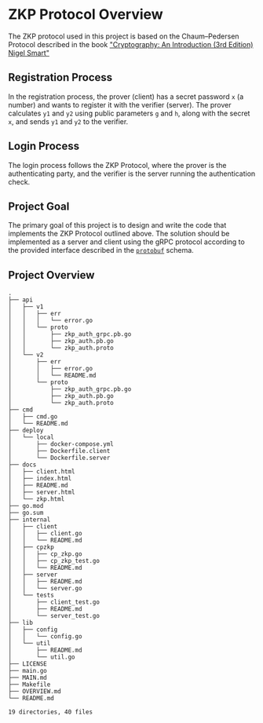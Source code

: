 # ZKP Protocol Overview

The ZKP protocol used in this project is based on the Chaum–Pedersen Protocol described in the book ["Cryptography: An Introduction (3rd Edition) Nigel Smart"](https://www.cs.umd.edu/~waa/414-F11/IntroToCrypto.pdf)

## Registration Process

In the registration process, the prover (client) has a secret password `x` (a number) and wants to register it with the verifier (server). The prover calculates `y1` and `y2` using public parameters `g` and `h`, along with the secret `x`, and sends `y1` and `y2` to the verifier.

## Login Process

The login process follows the ZKP Protocol, where the prover is the authenticating party, and the verifier is the server running the authentication check.

## Project Goal

The primary goal of this project is to design and write the code that implements the ZKP Protocol outlined above. The solution should be implemented as a server and client using the gRPC protocol according to the provided interface described in the [`protobuf`](https://github.com/srinathLN7/zkp-authentication/blob/main/api/v2/proto/zkp_auth.proto) schema. 


## Project Overview

```
.
├── api
│   ├── v1
│   │   ├── err
│   │   │   └── error.go
│   │   └── proto
│   │       ├── zkp_auth_grpc.pb.go
│   │       ├── zkp_auth.pb.go
│   │       └── zkp_auth.proto
│   └── v2
│       ├── err
│       │   ├── error.go
│       │   └── README.md
│       └── proto
│           ├── zkp_auth_grpc.pb.go
│           ├── zkp_auth.pb.go
│           └── zkp_auth.proto
├── cmd
│   ├── cmd.go
│   └── README.md
├── deploy
│   └── local
│       ├── docker-compose.yml
│       ├── Dockerfile.client
│       └── Dockerfile.server
├── docs
│   ├── client.html
│   ├── index.html
│   ├── README.md
│   ├── server.html
│   └── zkp.html
├── go.mod
├── go.sum
├── internal
│   ├── client
│   │   ├── client.go
│   │   └── README.md
│   ├── cpzkp
│   │   ├── cp_zkp.go
│   │   ├── cp_zkp_test.go
│   │   └── README.md
│   ├── server
│   │   ├── README.md
│   │   └── server.go
│   └── tests
│       ├── client_test.go
│       ├── README.md
│       └── server_test.go
├── lib
│   ├── config
│   │   └── config.go
│   └── util
│       ├── README.md
│       └── util.go
├── LICENSE
├── main.go
├── MAIN.md
├── Makefile
├── OVERVIEW.md
└── README.md

19 directories, 40 files
```

